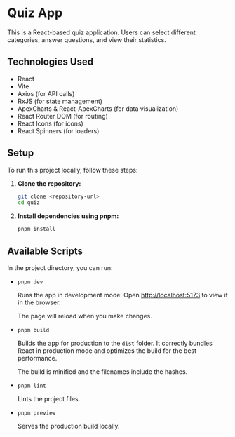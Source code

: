 # Quiz App

This is a React-based quiz application. Users can select different categories, answer questions, and view their statistics.

## Technologies Used

- React
- Vite
- Axios (for API calls)
- RxJS (for state management)
- ApexCharts & React-ApexCharts (for data visualization)
- React Router DOM (for routing)
- React Icons (for icons)
- React Spinners (for loaders)

## Setup

To run this project locally, follow these steps:

1.  **Clone the repository:**

    ```bash
    git clone <repository-url>
    cd quiz
    ```

2.  **Install dependencies using pnpm:**

    ```bash
    pnpm install
    ```

## Available Scripts

In the project directory, you can run:

- `pnpm dev`

  Runs the app in development mode.
  Open [http://localhost:5173](http://localhost:5173) to view it in the browser.

  The page will reload when you make changes.

- `pnpm build`

  Builds the app for production to the `dist` folder.
  It correctly bundles React in production mode and optimizes the build for the best performance.

  The build is minified and the filenames include the hashes.

- `pnpm lint`

  Lints the project files.

- `pnpm preview`

  Serves the production build locally.

